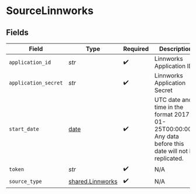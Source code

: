 # SourceLinnworks


## Fields

| Field                                                                                                   | Type                                                                                                    | Required                                                                                                | Description                                                                                             |
| ------------------------------------------------------------------------------------------------------- | ------------------------------------------------------------------------------------------------------- | ------------------------------------------------------------------------------------------------------- | ------------------------------------------------------------------------------------------------------- |
| `application_id`                                                                                        | *str*                                                                                                   | :heavy_check_mark:                                                                                      | Linnworks Application ID                                                                                |
| `application_secret`                                                                                    | *str*                                                                                                   | :heavy_check_mark:                                                                                      | Linnworks Application Secret                                                                            |
| `start_date`                                                                                            | [date](https://docs.python.org/3/library/datetime.html#date-objects)                                    | :heavy_check_mark:                                                                                      | UTC date and time in the format 2017-01-25T00:00:00Z. Any data before this date will not be replicated. |
| `token`                                                                                                 | *str*                                                                                                   | :heavy_check_mark:                                                                                      | N/A                                                                                                     |
| `source_type`                                                                                           | [shared.Linnworks](../../models/shared/linnworks.md)                                                    | :heavy_check_mark:                                                                                      | N/A                                                                                                     |